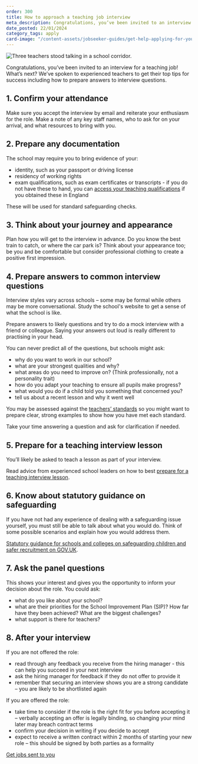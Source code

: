 ```yaml
---
order: 300
title: How to approach a teaching job interview
meta_description: Congratulations, you’ve been invited to an interview for a teaching job! What’s next? We’ve spoken to experienced teachers to get their top tips for success including how to prepare answers to interview questions.
date_posted: 22/01/2024
category_tags: apply
card-image: "/content-assets/jobseeker-guides/get-help-applying-for-your-teaching-role/how-to-approach-your-teaching-job-interview.jpg"
---
```


![Three teachers stood talking in a school corridor.](/content-assets/jobseeker-guides/get-help-applying-for-your-teaching-role/how-to-approach-your-teaching-job-interview.jpg)

Congratulations, you’ve been invited to an interview for a teaching job! What’s next? We’ve spoken to experienced teachers to get their top tips for success including how to prepare answers to interview questions.

## 1. Confirm your attendance
Make sure you accept the interview by email and reiterate your enthusiasm for the role. Make a note of any key staff names, who to ask for on your arrival, and what resources to bring with you.

## 2. Prepare any documentation
The school may require you to bring evidence of your:

* identity, such as your passport or driving license
* residency of working rights
* exam qualifications, such as exam certificates or transcripts - if you do not have these to hand, you can [access your teaching qualifications](https://www.gov.uk/guidance/access-your-teaching-qualifications) if you obtained these in England

These will be used for standard safeguarding checks.

## 3. Think about your journey and appearance
Plan how you will get to the interview in advance. Do you know the best train to catch, or where the car park is? Think about your appearance too; be you and be comfortable but consider professional clothing to create a positive first impression. 

## 4. Prepare answers to common interview questions
Interview styles vary across schools – some may be formal while others may be more conversational. Study the school's website to get a sense of what the school is like. 

Prepare answers to likely questions and try to do a mock interview with a friend or colleague. Saying your answers out loud is really different to practising in your head. 

You can never predict all of the questions, but schools might ask:

* why do you want to work in our school?
* what are your strongest qualities and why? 
* what areas do you need to improve on? (Think professionally, not a personality trait)
* how do you adapt your teaching to ensure all pupils make progress?
* what would you do if a child told you something that concerned you?
* tell us about a recent lesson and why it went well

You may be assessed against the [teachers’ standards](https://www.gov.uk/government/publications/teachers-standards) so you might want to prepare clear, strong examples to show how you have met each standard. 

Take your time answering a question and ask for clarification if needed. 

## 5. Prepare for a teaching interview lesson
You’ll likely be asked to teach a lesson as part of your interview. 

Read advice from experienced school leaders on how to best [prepare for a teaching interview lesson](https://teaching-vacancies.service.gov.uk/jobseeker-guides/get-help-applying-for-your-teaching-role/prepare-for-a-teaching-job-interview-lesson).

## 6. Know about statutory guidance on safeguarding
If you have not had any experience of dealing with a safeguarding issue yourself, you must still be able to talk about what you would do. Think of some possible scenarios and explain how you would address them.

[Statutory guidance for schools and colleges on safeguarding children and safer recruitment on GOV.UK](https://www.gov.uk/government/publications/keeping-children-safe-in-education--2).

## 7. Ask the panel questions
This shows your interest and gives you the opportunity to inform your decision about the role. You could ask:

* what do you like about your school?
* what are their priorities for the School Improvement Plan (SIP)? How far have they been achieved? What are the biggest challenges?
* what support is there for teachers?

## 8. After your interview
If you are not offered the role: 

* read through any feedback you receive from the hiring manager - this can help you succeed in your next interview 
* ask the hiring manager for feedback if they do not offer to provide it 
* remember that securing an interview shows you are a strong candidate – you are likely to be shortlisted again 

If you are offered the role:  

* take time to consider if the role is the right fit for you before accepting it – verbally accepting an offer is legally binding, so changing your mind later may breach contract terms 
* confirm your decision in writing if you decide to accept 
* expect to receive a written contract within 2 months of starting your new role – this should be signed by both parties as a formality 

<a href="https://teaching-vacancies.service.gov.uk/subscriptions/new" class="govuk-button">Get jobs sent to you</a>
